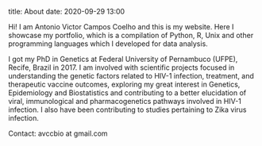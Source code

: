 title: About
date: 2020-09-29 13:00

Hi! I am Antonio Victor Campos Coelho and this is my website. Here I showcase my portfolio, which is a compilation of Python, R, Unix and other programming languages which I developed for data analysis.

I got my PhD in Genetics at Federal University of Pernambuco (UFPE), Recife, Brazil in 2017. I am involved with scientific projects focused in understanding the genetic factors related to HIV-1 infection, treatment, and therapeutic vaccine outcomes, exploring my great interest in Genetics, Epidemiology and Biostatistics and contributing to a better elucidation of viral, immunological and pharmacogenetics pathways involved in HIV-1 infection. I also have been contributing to studies pertaining to Zika virus infection.

Contact: avccbio at gmail.com

